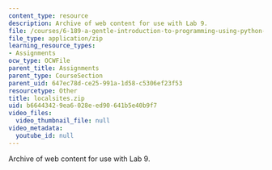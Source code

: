 ```yaml
---
content_type: resource
description: Archive of web content for use with Lab 9.
file: /courses/6-189-a-gentle-introduction-to-programming-using-python-january-iap-2008/b66443429ea6028eed90641b5e40b9f7_localsites.zip
file_type: application/zip
learning_resource_types:
- Assignments
ocw_type: OCWFile
parent_title: Assignments
parent_type: CourseSection
parent_uid: 647ec78d-ce25-991a-1d58-c5306ef23f53
resourcetype: Other
title: localsites.zip
uid: b6644342-9ea6-028e-ed90-641b5e40b9f7
video_files:
  video_thumbnail_file: null
video_metadata:
  youtube_id: null
---
```

Archive of web content for use with Lab 9.


